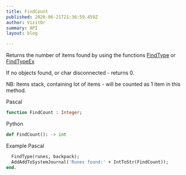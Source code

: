 ```yaml
---
title: FindCount
published: 2020-06-21T21:36:59.459Z
author: Vizit0r
summary: API
layout: blog

---
```


 

Returns the number of items found by using the functions [FindType](../FindType) or [FindTypeEx](../FindTypeEx)

If no objects found, or char disconnected - returns 0.

NB: Items stack, containing lot of items - will be counted as 1 item in this method.




Pascal

```pascal
function FindCount : Integer;
```



Python
```python
def FindCount(): -> int
```


Example Pascal
```pascal
  FindType(runes, backpack);
  AddAddToSystemJournal('Runes found:' + IntToStr(FindCount));
end.
```